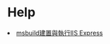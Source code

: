# Help

<lu>
  <li><a href="https://github.com/ayyday/Help/tree/master/dotnet/build">msbuild建置與執行IIS Express</a></li>
</lu>

